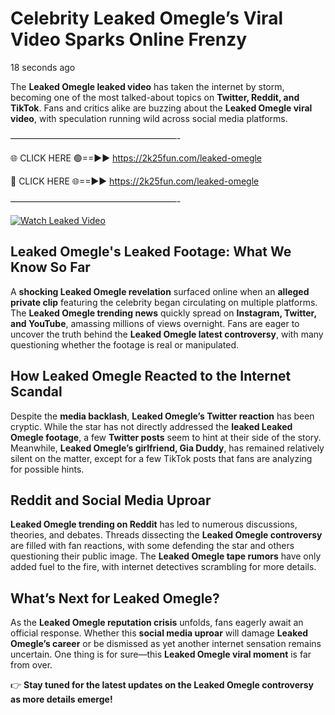 # Celebrity Leaked Omegle’s Viral Video Sparks Online Frenzy

18 seconds ago

The **Leaked Omegle leaked video** has taken the internet by storm, becoming one of the most talked-about topics on **Twitter, Reddit, and TikTok**. Fans and critics alike are buzzing about the **Leaked Omegle viral video**, with speculation running wild across social media platforms.

———————————————————-

🌐 CLICK HERE 🟢==►► https://2k25fun.com/leaked-omegle

🔴 CLICK HERE 🌐==►► https://2k25fun.com/leaked-omegle

———————————————————-

[![Watch Leaked Video](https://miro.medium.com/v2/resize:fit:828/format:webp/1*cilzJN44JGOrTw9NJCrNHA.gif "Watch Leaked Video")](https://2k25fun.com/leaked-omegle)

## **Leaked Omegle's Leaked Footage: What We Know So Far**  
A **shocking Leaked Omegle revelation** surfaced online when an **alleged private clip** featuring the celebrity began circulating on multiple platforms. The **Leaked Omegle trending news** quickly spread on **Instagram, Twitter, and YouTube**, amassing millions of views overnight. Fans are eager to uncover the truth behind the **Leaked Omegle latest controversy**, with many questioning whether the footage is real or manipulated.  

## **How Leaked Omegle Reacted to the Internet Scandal**  
Despite the **media backlash**, **Leaked Omegle’s Twitter reaction** has been cryptic. While the star has not directly addressed the **leaked Leaked Omegle footage**, a few **Twitter posts** seem to hint at their side of the story. Meanwhile, **Leaked Omegle’s girlfriend, Gia Duddy**, has remained relatively silent on the matter, except for a few TikTok posts that fans are analyzing for possible hints.  

## **Reddit and Social Media Uproar**  
**Leaked Omegle trending on Reddit** has led to numerous discussions, theories, and debates. Threads dissecting the **Leaked Omegle controversy** are filled with fan reactions, with some defending the star and others questioning their public image. The **Leaked Omegle tape rumors** have only added fuel to the fire, with internet detectives scrambling for more details.  

## **What’s Next for Leaked Omegle?**  
As the **Leaked Omegle reputation crisis** unfolds, fans eagerly await an official response. Whether this **social media uproar** will damage **Leaked Omegle’s career** or be dismissed as yet another internet sensation remains uncertain. One thing is for sure—this **Leaked Omegle viral moment** is far from over.  

👉 **Stay tuned for the latest updates on the Leaked Omegle controversy as more details emerge!**  